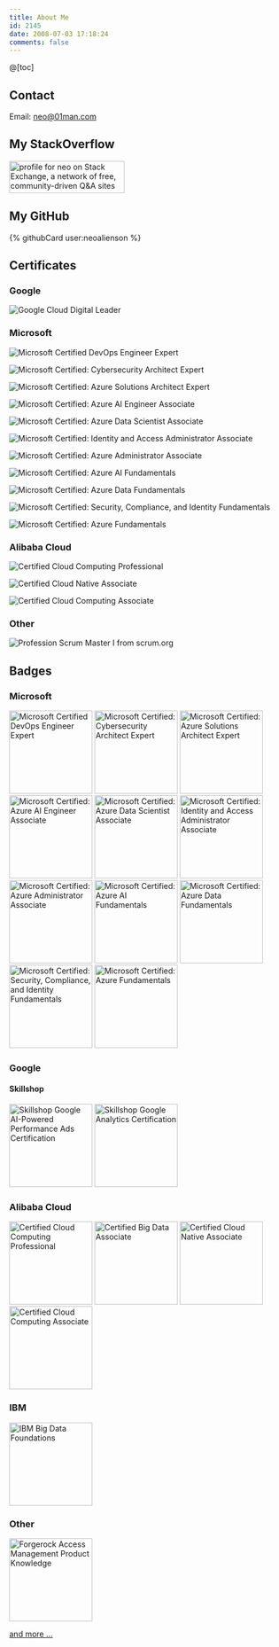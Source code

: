 ```yaml
---
title: About Me
id: 2145
date: 2008-07-03 17:18:24
comments: false
---
```


@[toc]

## Contact

Email: neo@01man.com

## My StackOverflow
<a href="https://stackexchange.com/users/2122053/neo"><img src="https://stackexchange.com/users/flair/2122053.png" width="208" height="58" alt="profile for neo on Stack Exchange, a network of free, community-driven Q&amp;A sites" title="profile for neo on Stack Exchange, a network of free, community-driven Q&amp;A sites" /></a>

## My GitHub
{% githubCard user:neoalienson %}

## Certificates

### Google

![Google Cloud Digital Leader](google-cloud-digital-leader-cert.png)

### Microsoft

![Microsoft Certified DevOps Engineer Expert](microsoft-certified-expert-devops-engineer-cert.png)

![Microsoft Certified: Cybersecurity Architect Expert](microsoft-certified-cybersecurity-architect-expert-cert.png)

![Microsoft Certified: Azure Solutions Architect Expert](microsoft-certified-azure-solutions-architect-expert-cert.png)

![Microsoft Certified: Azure AI Engineer Associate](microsoft-certified-azure-ai-engineer-associate-cert.png)

![Microsoft Certified: Azure Data Scientist Associate](microsoft-certified-azure-data-scientist-associate-cert.png)

![Microsoft Certified: Identity and Access Administrator Associate](microsoft-certified-identity-and-access-administrator-associate-cert.png)

![Microsoft Certified: Azure Administrator Associate](microsoft-certified-azure-administrator-associate-cert.png)

![Microsoft Certified: Azure AI Fundamentals](microsoft-certified-azure-ai-fundamentals-cert.png)

![Microsoft Certified: Azure Data Fundamentals](microsoft-certified-azure-data-fundamentals-cert.png)

![Microsoft Certified: Security, Compliance, and Identity Fundamentals](microsoft-certified-security-compliance-and-identity-fundamentals-cert.png)

![Microsoft Certified: Azure Fundamentals](microsoft-certified-azure-fundamentals-cert.png)

### Alibaba Cloud

![Certified Cloud Computing Professional](alibaba_cloud_certified_cloud_computing_professional-cert.png)

![Certified Cloud Native Associate](alibaba_cloud_native_associate-cert.png)

![Certified Cloud Computing Associate](alibaba_cloud_computing_associate-cert.png)

### Other

![Profession Scrum Master I from scrum.org](scrum_psm1_201407.png)

## Badges

### Microsoft

<img src=microsoft-certified-expert-devops-engineer.png alt="Microsoft Certified DevOps Engineer Expert" width="150" />

<img src=microsoft-certified-cybersecurity-architect-expert.png alt="Microsoft Certified: Cybersecurity Architect Expert" width="150" />

<img src=microsoft-certified-azure-solutions-architect-expert.png alt="Microsoft Certified: Azure Solutions Architect Expert" width="150" />

<img src=microsoft-certified-azure-ai-engineer-associate.png alt="Microsoft Certified: Azure AI Engineer Associate" width="150" />

<img src=microsoft-certified-azure-data-scientist-associate.png alt="Microsoft Certified: Azure Data Scientist Associate" width="150" />

<img src=microsoft-certified-identity-and-access-administrator-associate.png alt="Microsoft Certified: Identity and Access Administrator Associate" width="150" />

<img src=microsoft-certified-azure-administrator-associate.png alt="Microsoft Certified: Azure Administrator Associate" width="150" />

<img src=microsoft-certified-azure-ai-fundamentals.png alt="Microsoft Certified: Azure AI Fundamentals" width="150" />

<img src=microsoft-certified-azure-data-fundamentals.png alt="Microsoft Certified: Azure Data Fundamentals" width="150" />

<img src=microsoft-certified-security-compliance-and-identity-fundamentals.png alt="Microsoft Certified: Security, Compliance, and Identity Fundamentals" width="150" />

<img src=microsoft-certified-azure-fundamentals.png alt="Microsoft Certified: Azure Fundamentals" width="150" />

### Google

#### Skillshop

<img src=skillshop-google-ai-powered-performance-ads.png alt="Skillshop Google AI-Powered Performance Ads Certification" width="150" />

<img src=skillshop-google-analytics-certification.png alt="Skillshop Google Analytics Certification" width="150" />

### Alibaba Cloud

<img src=alibaba_cloud_certified_cloud_computing_professional.png alt="Certified Cloud Computing Professional" width="150" />

<img src=alibaba_cloud_certified_alibaba_big_data_associate.png alt="Certified Big Data Associate" width="150" />

<img src=alibaba_cloud_native_associate.png alt="Certified Cloud Native Associate" width="150" />

<img src=alibaba_cloud_computing_associate.png alt="Certified Cloud Computing Associate" width="150" />

### IBM

<img src=big-data-foundations.png alt="IBM Big Data Foundations" width="150" />

### Other

<img src=forgerock-access-management-product-knowledge.2.png alt="Forgerock Access Management Product Knowledge" width="150" />

[and more ...](../more-about-me)
